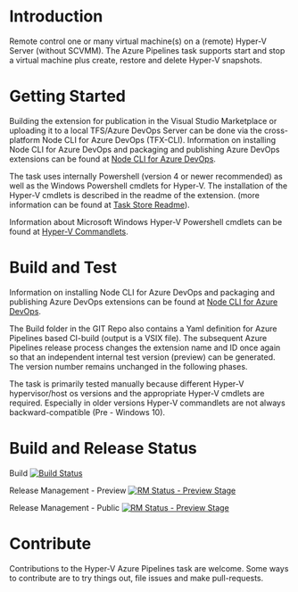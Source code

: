 # Introduction 
Remote control one or many virtual machine(s) on a (remote) Hyper-V Server (without SCVMM). 
The Azure Pipelines task supports start and stop a virtual machine plus create, restore and delete Hyper-V snapshots. 

# Getting Started
Building the extension for publication in the Visual Studio Marketplace or uploading it to a local TFS/Azure DevOps Server can be done via the cross-platform Node CLI for Azure DevOps (TFX-CLI). Information on installing Node CLI for Azure DevOps and packaging and publishing Azure DevOps extensions can be found at [Node CLI for Azure DevOps](https://docs.microsoft.com/en-us/azure/devops/extend/publish/overview?view=vsts).

The task uses internally Powershell (version 4 or newer recommended) as well as the Windows Powershell cmdlets for Hyper-V.
The installation of the Hyper-V cmdlets is described in the readme of the extension. (more information can be found at [Task Store Readme](src/HyperVServer/Readme.md)).

Information about Microsoft Windows Hyper-V Powershell cmdlets can be found at [Hyper-V Commandlets](https://docs.microsoft.com/en-us/virtualization/hyper-v-on-windows/quick-start/try-hyper-v-powershell).

# Build and Test
Information on installing Node CLI for Azure DevOps and packaging and publishing Azure DevOps extensions can be found at [Node CLI for Azure DevOps](https://docs.microsoft.com/en-us/azure/devops/extend/publish/overview?view=vsts).

The Build folder in the GIT Repo also contains a Yaml definition for Azure Pipelines based CI-build (output is a VSIX file).
The subsequent Azure Pipelines release process changes the extension name and ID once again so that an independent internal test version (preview) can be generated. The version number remains unchanged in the following phases.

The task is primarily tested manually because different Hyper-V hypervisor/host os versions and the appropriate Hyper-V cmdlets are required. Especially in older versions Hyper-V commandlets are not always backward-compatible (Pre - Windows 10).

# Build and Release Status

Build [![Build Status](https://dev.azure.com/ait-public/GitHub/_apis/build/status/AITGmbH.AIT.BuildSuite.HyperV?branchName=master)](https://dev.azure.com/ait-public/GitHub/_build/latest?definitionId=1?branchName=master)

Release Management - Preview [![RM Status - Preview Stage](https://vsrm.dev.azure.com/ait-public/_apis/public/Release/badge/3dcbbf76-dfb1-4f85-8bde-1d140be6ee91/1/1)](https://vsrm.dev.azure.com/ait-public/_apis/public/Release/badge/3dcbbf76-dfb1-4f85-8bde-1d140be6ee91/1/1)

Release Management - Public [![RM Status - Preview Stage](https://vsrm.dev.azure.com/ait-public/_apis/public/Release/badge/3dcbbf76-dfb1-4f85-8bde-1d140be6ee91/1/2)](https://vsrm.dev.azure.com/ait-public/_apis/public/Release/badge/3dcbbf76-dfb1-4f85-8bde-1d140be6ee91/1/2)

# Contribute
Contributions to the Hyper-V Azure Pipelines task are welcome. Some ways to contribute are to try things out, file issues and make pull-requests.
